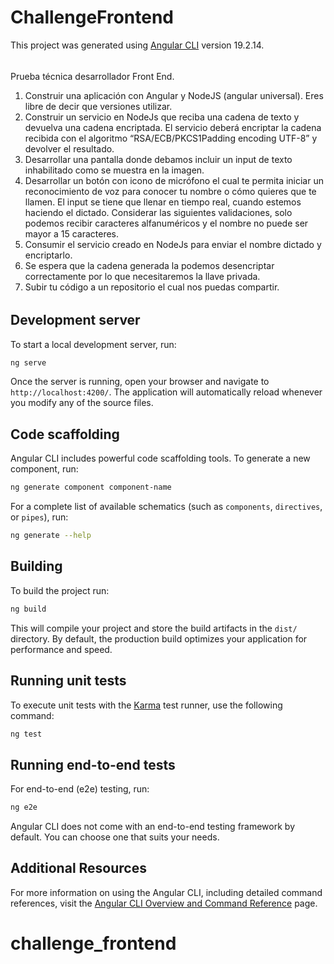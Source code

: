 # ChallengeFrontend

This project was generated using [Angular CLI](https://github.com/angular/angular-cli) version 19.2.14.

######

Prueba técnica desarrollador Front End.

1. Construir una aplicación con Angular y NodeJS (angular universal). Eres libre de decir que
   versiones utilizar.
2. Construir un servicio en NodeJs que reciba una cadena de texto y devuelva una cadena
   encriptada. El servicio deberá encriptar la cadena recibida con el algoritmo
   “RSA/ECB/PKCS1Padding encoding UTF-8” y devolver el resultado.
3. Desarrollar una pantalla donde debamos incluir un input de texto inhabilitado como se
   muestra en la imagen.
4. Desarrollar un botón con icono de micrófono el cual te permita iniciar un reconocimiento
   de voz para conocer tu nombre o cómo quieres que te llamen. El input se tiene que llenar
   en tiempo real, cuando estemos haciendo el dictado.
   Considerar las siguientes validaciones, solo podemos recibir caracteres alfanuméricos y el
   nombre no puede ser mayor a 15 caracteres.
5. Consumir el servicio creado en NodeJs para enviar el nombre dictado y encriptarlo.
6. Se espera que la cadena generada la podemos desencriptar correctamente por lo que
   necesitaremos la llave privada.
7. Subir tu código a un repositorio el cual nos puedas compartir.

######

## Development server

To start a local development server, run:

```bash
ng serve
```

Once the server is running, open your browser and navigate to `http://localhost:4200/`. The application will automatically reload whenever you modify any of the source files.

## Code scaffolding

Angular CLI includes powerful code scaffolding tools. To generate a new component, run:

```bash
ng generate component component-name
```

For a complete list of available schematics (such as `components`, `directives`, or `pipes`), run:

```bash
ng generate --help
```

## Building

To build the project run:

```bash
ng build
```

This will compile your project and store the build artifacts in the `dist/` directory. By default, the production build optimizes your application for performance and speed.

## Running unit tests

To execute unit tests with the [Karma](https://karma-runner.github.io) test runner, use the following command:

```bash
ng test
```

## Running end-to-end tests

For end-to-end (e2e) testing, run:

```bash
ng e2e
```

Angular CLI does not come with an end-to-end testing framework by default. You can choose one that suits your needs.

## Additional Resources

For more information on using the Angular CLI, including detailed command references, visit the [Angular CLI Overview and Command Reference](https://angular.dev/tools/cli) page.

# challenge_frontend
